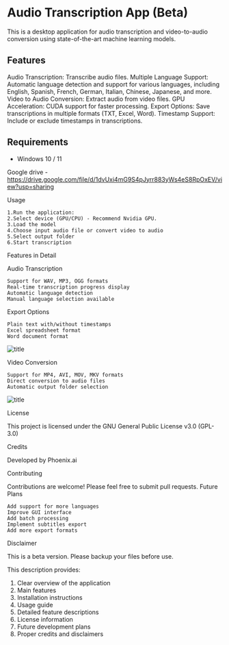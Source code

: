# Audio Transcription App (Beta)

This is a desktop application for audio transcription and video-to-audio conversion using state-of-the-art machine learning models. 

## Features

Audio Transcription: Transcribe audio files.
Multiple Language Support: Automatic language detection and support for various languages, including English, Spanish, French, German, Italian, Chinese, Japanese, and more.
Video to Audio Conversion: Extract audio from video files.
GPU Acceleration: CUDA support for faster processing.
Export Options: Save transcriptions in multiple formats (TXT, Excel, Word).
Timestamp Support: Include or exclude timestamps in transcriptions.

## Requirements

- Windows 10 / 11

Google drive - https://drive.google.com/file/d/1dvUxi4mG9S4pJyrr883yWs4eS8RpOxEV/view?usp=sharing

Usage

    1.Run the application:
    2.Select device (GPU/CPU) - Recommend Nvidia GPU. 
    3.Load the model
    4.Choose input audio file or convert video to audio
    5.Select output folder
    6.Start transcription

Features in Detail


Audio Transcription

    Support for WAV, MP3, OGG formats
    Real-time transcription progress display
    Automatic language detection
    Manual language selection available

Export Options

    Plain text with/without timestamps
    Excel spreadsheet format
    Word document format

    
![title](https://private-user-images.githubusercontent.com/199689771/414525364-e9388f98-5729-4228-a52a-fe6c27c6926e.png?jwt=eyJhbGciOiJIUzI1NiIsInR5cCI6IkpXVCJ9.eyJpc3MiOiJnaXRodWIuY29tIiwiYXVkIjoicmF3LmdpdGh1YnVzZXJjb250ZW50LmNvbSIsImtleSI6ImtleTUiLCJleHAiOjE3Mzk5MzM0MDMsIm5iZiI6MTczOTkzMzEwMywicGF0aCI6Ii8xOTk2ODk3NzEvNDE0NTI1MzY0LWU5Mzg4Zjk4LTU3MjktNDIyOC1hNTJhLWZlNmMyN2M2OTI2ZS5wbmc_WC1BbXotQWxnb3JpdGhtPUFXUzQtSE1BQy1TSEEyNTYmWC1BbXotQ3JlZGVudGlhbD1BS0lBVkNPRFlMU0E1M1BRSzRaQSUyRjIwMjUwMjE5JTJGdXMtZWFzdC0xJTJGczMlMkZhd3M0X3JlcXVlc3QmWC1BbXotRGF0ZT0yMDI1MDIxOVQwMjQ1MDNaJlgtQW16LUV4cGlyZXM9MzAwJlgtQW16LVNpZ25hdHVyZT0zY2VlYmZhMjk0ZmY5MTUxZGIzZDI4ODAzZGUxNmJkY2VjZDc1ZDdiYzFhMjE0YTIzNDhkMjNlMjE5YzcwMjgwJlgtQW16LVNpZ25lZEhlYWRlcnM9aG9zdCJ9.lS7e-aZRVee85pwajtAETcqI1bC9dSW8UTCQyXMZmJQ)




Video Conversion

    Support for MP4, AVI, MOV, MKV formats
    Direct conversion to audio files
    Automatic output folder selection

![title](https://private-user-images.githubusercontent.com/199689771/414525613-44fa4ccd-e8ff-4c83-a7e9-3a25a01aaf0f.png?jwt=eyJhbGciOiJIUzI1NiIsInR5cCI6IkpXVCJ9.eyJpc3MiOiJnaXRodWIuY29tIiwiYXVkIjoicmF3LmdpdGh1YnVzZXJjb250ZW50LmNvbSIsImtleSI6ImtleTUiLCJleHAiOjE3Mzk5MzM1MzUsIm5iZiI6MTczOTkzMzIzNSwicGF0aCI6Ii8xOTk2ODk3NzEvNDE0NTI1NjEzLTQ0ZmE0Y2NkLWU4ZmYtNGM4My1hN2U5LTNhMjVhMDFhYWYwZi5wbmc_WC1BbXotQWxnb3JpdGhtPUFXUzQtSE1BQy1TSEEyNTYmWC1BbXotQ3JlZGVudGlhbD1BS0lBVkNPRFlMU0E1M1BRSzRaQSUyRjIwMjUwMjE5JTJGdXMtZWFzdC0xJTJGczMlMkZhd3M0X3JlcXVlc3QmWC1BbXotRGF0ZT0yMDI1MDIxOVQwMjQ3MTVaJlgtQW16LUV4cGlyZXM9MzAwJlgtQW16LVNpZ25hdHVyZT1lNTgxNDA5OTVmODdhYzI5OTgzYTY0MjAzYmQ1MzY4NjNhNjM2NmJiNjEwZjAwNWYxMjJmYmRlYWZjYTA1ZWY3JlgtQW16LVNpZ25lZEhlYWRlcnM9aG9zdCJ9.KAjEZufkEz2gG3PnHlkV_r9xfNAiRDL_Tq22Fbfumow)



License

This project is licensed under the GNU General Public License v3.0 (GPL-3.0)

Credits

Developed by Phoenix.ai

Contributing

Contributions are welcome! Please feel free to submit pull requests.
Future Plans

    Add support for more languages
    Improve GUI interface
    Add batch processing
    Implement subtitles export
    Add more export formats

Disclaimer

This is a beta version. Please backup your files before use.

This description provides:
1. Clear overview of the application
2. Main features
3. Installation instructions
4. Usage guide
5. Detailed feature descriptions
6. License information
7. Future development plans
8. Proper credits and disclaimers


